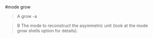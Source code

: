 #mode grow

>A grow -a

>B The mode to reconstruct the asymmetric unit (look at the mode grow shells option for details).
